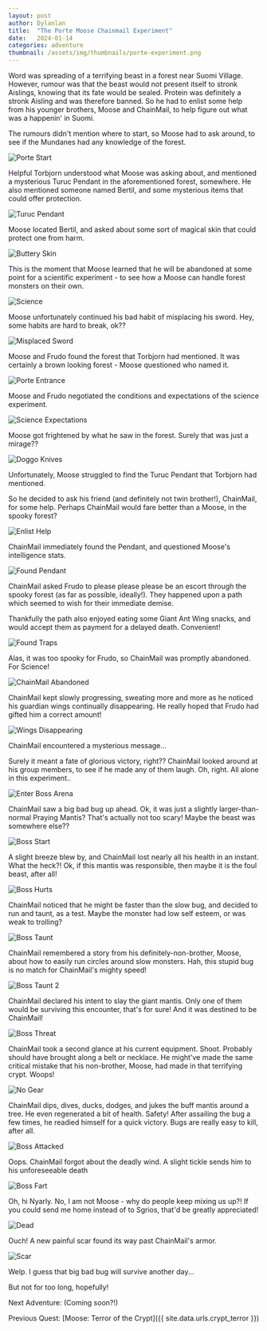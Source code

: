 ```yaml
---
layout: post
author: Dylanlan
title:  "The Porte Moose Chainmail Experiment"
date:   2024-01-14
categories: adventure
thumbnail: /assets/img/thumbnails/porte-experiment.png
---
```


Word was spreading of a terrifying beast in a forest near Suomi Village. However, rumour was that the beast would not present itself to stronk Aislings, knowing that its fate would be sealed. Protein was definitely a stronk Aisling and was therefore banned. So he had to enlist some help from his younger brothers, Moose and ChainMail, to help figure out what was a happenin' in Suomi.

The rumours didn't mention where to start, so Moose had to ask around, to see if the Mundanes had any knowledge of the forest.

![Porte Start](/assets/img/adventures/porte-experiments/porte-start.png)

Helpful Torbjorn understood what Moose was asking about, and mentioned a mysterious Turuc Pendant in the aforementioned forest, somewhere. He also mentioned someone named Bertil, and some mysterious items that could offer protection.

![Turuc Pendant](/assets/img/adventures/porte-experiments/turuc-pendant.png)

Moose located Bertil, and asked about some sort of magical skin that could protect one from harm.

![Buttery Skin](/assets/img/adventures/porte-experiments/buttery-skin.png)

This is the moment that Moose learned that he will be abandoned at some point for a scientific experiment - to see how a Moose can handle forest monsters on their own.

![Science](/assets/img/adventures/porte-experiments/science-1.png)

Moose unfortunately continued his bad habit of misplacing his sword. Hey, some habits are hard to break, ok??

![Misplaced Sword](/assets/img/adventures/porte-experiments/misplaced-sword.png)

Moose and Frudo found the forest that Torbjorn had mentioned. It was certainly a brown looking forest - Moose questioned who named it.

![Porte Entrance](/assets/img/adventures/porte-experiments/porte-entrance.png)

Moose and Frudo negotiated the conditions and expectations of the science experiment.

![Science Expectations](/assets/img/adventures/porte-experiments/science-expectations.png)

Moose got frightened by what he saw in the forest. Surely that was just a mirage??

![Doggo Knives](/assets/img/adventures/porte-experiments/doggo-knives.png)

Unfortunately, Moose struggled to find the Turuc Pendant that Torbjorn had mentioned.

So he decided to ask his friend (and definitely not twin brother!), ChainMail, for some help. Perhaps ChainMail would fare better than a Moose, in the spooky forest?

![Enlist Help](/assets/img/adventures/porte-experiments/enlist-help.png)

ChainMail immediately found the Pendant, and questioned Moose's intelligence stats.

![Found Pendant](/assets/img/adventures/porte-experiments/found-pendant.png)

ChainMail asked Frudo to please please please be an escort through the spooky forest (as far as possible, ideally!). They happened upon a path which seemed to wish for their immediate demise.

Thankfully the path also enjoyed eating some Giant Ant Wing snacks, and would accept them as payment for a delayed death. Convenient!

![Found Traps](/assets/img/adventures/porte-experiments/found-traps.png)

Alas, it was too spooky for Frudo, so ChainMail was promptly abandoned. For Science!

![ChainMail Abandoned](/assets/img/adventures/porte-experiments/chainmail-abandoned.png)

ChainMail kept slowly progressing, sweating more and more as he noticed his guardian wings continually disappearing. He really hoped that Frudo had gifted him a correct amount!

![Wings Disappearing](/assets/img/adventures/porte-experiments/wings-disappearing.png)

ChainMail encountered a mysterious message...

Surely it meant a fate of glorious victory, right?? ChainMail looked around at his group members, to see if he made any of them laugh. Oh, right. All alone in this experiment..

![Enter Boss Arena](/assets/img/adventures/porte-experiments/enter-boss-arena.png)

ChainMail saw a big bad bug up ahead. Ok, it was just a slightly larger-than-normal Praying Mantis? That's actually not too scary! Maybe the beast was somewhere else??

![Boss Start](/assets/img/adventures/porte-experiments/boss-start.png)

A slight breeze blew by, and ChainMail lost nearly all his health in an instant. What the heck?! Ok, if this mantis was responsible, then maybe it is the foul beast, after all!

![Boss Hurts](/assets/img/adventures/porte-experiments/boss-hurts.png)

ChainMail noticed that he might be faster than the slow bug, and decided to run and taunt, as a test. Maybe the monster had low self esteem, or was weak to trolling?

![Boss Taunt](/assets/img/adventures/porte-experiments/boss-taunt.png)

ChainMail remembered a story from his definitely-non-brother, Moose, about how to easily run circles around slow monsters. Hah, this stupid bug is no match for ChainMail's mighty speed!

![Boss Taunt 2](/assets/img/adventures/porte-experiments/boss-taunt-2.png)

ChainMail declared his intent to slay the giant mantis. Only one of them would be surviving this encounter, that's for sure! And it was destined to be ChainMail!

![Boss Threat](/assets/img/adventures/porte-experiments/boss-threat.png)

ChainMail took a second glance at his current equipment. Shoot. Probably should have brought along a belt or necklace. He might've made the same critical mistake that his non-brother, Moose, had made in that terrifying crypt. Woops!

![No Gear](/assets/img/adventures/porte-experiments/no-gear.png)

ChainMail dips, dives, ducks, dodges, and jukes the buff mantis around a tree. He even regenerated a bit of health. Safety! After assailing the bug a few times, he readied himself for a quick victory. Bugs are really easy to kill, after all.

![Boss Attacked](/assets/img/adventures/porte-experiments/boss-attacked.png)

Oops. ChainMail forgot about the deadly wind. A slight tickle sends him to his unforeseeable death

![Boss Fart](/assets/img/adventures/porte-experiments/boss-fart.png)

Oh, hi Nyarly. No, I am not Moose - why do people keep mixing us up?! If you could send me home instead of to Sgrios, that'd be greatly appreciated!

![Dead](/assets/img/adventures/porte-experiments/dead.png)

Ouch! A new painful scar found its way past ChainMail's armor.

![Scar](/assets/img/adventures/porte-experiments/scar.png)

Welp. I guess that big bad bug will survive another day...

But not for too long, hopefully!


Next Adventure: (Coming soon?!)

Previous Quest: [Moose: Terror of the Crypt]({{ site.data.urls.crypt_terror }})
